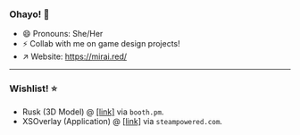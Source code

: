 ### Ohayo! 👋

<!--
**NanoAi/NanoAi** is a ✨ _special_ ✨ repository because its `README.md` (this file) appears on your GitHub profile.

Here are some ideas to get you started:

- 🔭 I’m currently working on ...
- 🌱 I’m currently learning ...
- 👯 I’m looking to collaborate on ...
- 🤔 I’m looking for help with ...
- 💬 Ask me about ...
- 📫 How to reach me: ...
- 😄 Pronouns: ...
- ⚡ Fun fact: ...
-->
- 😄 Pronouns: She/Her
- ⚡ Collab with me on game design projects!
- ↗️ Website: https://mirai.red/
___

### Wishlist! ⭐
- Rusk (3D Model) @ [[link]](https://booth.pm/en/items/2559783) via `booth.pm`.
- XSOverlay (Application) @ [[link]](https://store.steampowered.com/app/1173510/XSOverlay/) via `steampowered.com`.
